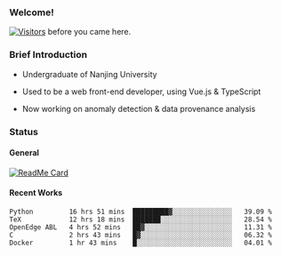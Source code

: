 ### Welcome!

[![Visitors](https://visitor-badge.laobi.icu/badge?page_id=HermitSun.HermitSun)]() before you came here.

### Brief Introduction

- Undergraduate of Nanjing University

- Used to be a web front-end developer, using Vue.js & TypeScript

- Now working on anomaly detection & data provenance analysis

### Status

#### General

[![ReadMe Card](https://github-readme-stats.hermitsun.vercel.app/api?username=HermitSun&count_private=true&show_icons=true)]()

#### Recent Works

<!--START_SECTION:waka-->
```text
Python         16 hrs 51 mins  █████████▓░░░░░░░░░░░░░░░   39.09 % 
TeX            12 hrs 18 mins  ███████░░░░░░░░░░░░░░░░░░   28.54 % 
OpenEdge ABL   4 hrs 52 mins   ██▓░░░░░░░░░░░░░░░░░░░░░░   11.31 % 
C              2 hrs 43 mins   █▓░░░░░░░░░░░░░░░░░░░░░░░   06.32 % 
Docker         1 hr 43 mins    █░░░░░░░░░░░░░░░░░░░░░░░░   04.01 % 
```
<!--END_SECTION:waka-->
